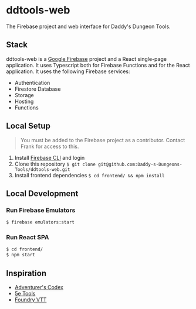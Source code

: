 # ddtools-web

The Firebase project and web interface for Daddy's Dungeon Tools.

## Stack

ddtools-web is a [Google Firebase](https://firebase.google.com/) project and a React single-page application. It uses Typescript both for Firebase Functions and for the React application. It uses the following Firebase services:

- Authentication
- Firestore Database
- Storage
- Hosting
- Functions

## Local Setup

> You must be added to the Firebase project as a contributor. Contact Frank for access to this.

1. Install [Firebase CLI](https://firebase.google.com/docs/cli) and login
1. Clone this repository `$ git clone git@github.com:Daddy-s-Dungeons-Tools/ddtools-web.git`
1. Install frontend dependencies `$ cd frontend/ && npm install`

## Local Development

### Run Firebase Emulators

```bash
$ firebase emulators:start
```

### Run React SPA

```bash
$ cd frontend/
$ npm start
```

## Inspiration

- [Adventurer's Codex](https://adventurerscodex.com/)
- [5e Tools](https://5etools-mirror-1.github.io/)
- [Foundry VTT](https://foundryvtt.com/)
